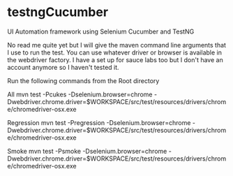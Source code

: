 # testngCucumber
UI Automation framework using Selenium Cucumber and TestNG

No read me quite yet but I will give the maven command line arguments that I use to run the test. You can use whatever driver
or browser is available in the webdriver factory. I have a set up for sauce labs too but I don't have an account anymore
so I haven't tested it.

Run the following commands from the Root directory

All
mvn test -Pcukes -Dselenium.browser=chrome 
-Dwebdriver.chrome.driver=$WORKSPACE/src/test/resources/drivers/chrome/chromedriver-osx.exe

Regression
mvn test -Pregression -Dselenium.browser=chrome 
-Dwebdriver.chrome.driver=$WORKSPACE/src/test/resources/drivers/chrome/chromedriver-osx.exe

Smoke
mvn test -Psmoke -Dselenium.browser=chrome 
-Dwebdriver.chrome.driver=$WORKSPACE/src/test/resources/drivers/chrome/chromedriver-osx.exe
